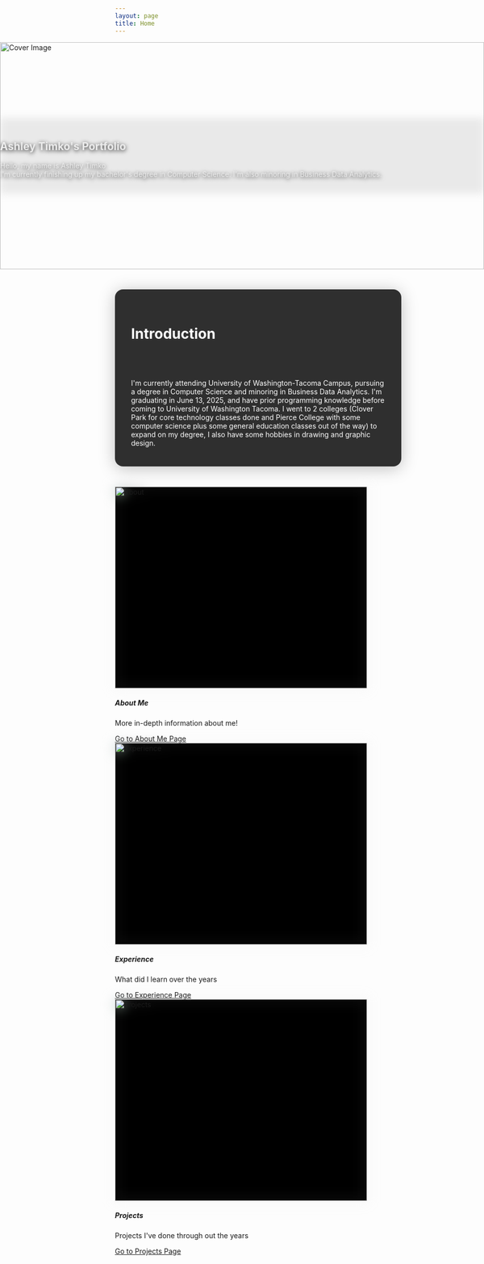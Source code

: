 ```yaml
---
layout: page
title: Home
---
```


<!-- Cover image at the top -->
<!--<div style="width: 100vw; height: 500px; overflow: hidden; position: relative; left: 50%; right: 50%; margin-left: -50vw; margin-right: -50vw;">
  <img 
    src="{{ '/assets/cover.png' | relative_url }}" 
    alt="Cover Image" 
    style="width: 300vw; height: 400px; object-fit: cover; display: block; margin: 0; padding: 0;"
  >
</div> -->
<!-- Cover banner (fills directly below navbar) -->
<div class="banner-top" style="width: 100vw; height: 450px; overflow: hidden; position: relative; left: 50%; margin-left: -50vw; margin-right: -50vw;">
  <img 
    src="{{ '/assets/cover.png' | relative_url }}" 
    alt="Cover Image" 
    style="width: 100vw; height: 450px; object-fit: cover; display: block; margin: 0; padding: 0;"
  >
  <!-- Blurry line across the center -->
  <div style="
    position: absolute;
    left: 0;
    top: 50%;
    width: 100vw;
    height: 150px;
    transform: translateY(-50%);
    background: rgba(148, 148, 148, 0.19);
    filter: blur(8px);
    z-index: 1;
    pointer-events: none;
  "></div>
  <div style="position: absolute; top: 50%; left: 50%; transform: translate(-50%, -50%); color: white; text-shadow: 0 2px 8px #000; width: 100vw;" class="text-center">
    <h2>Ashley Timko's Portfolio</h2>
    <p>Hello, my name is Ashley Timko<br>
    I'm currently finishing up my bachelor's degree in Computer Science. I'm also minoring in Business Data Analytics.
    </p>
  </div>
</div>
<!-- ...rest of your content... -->

<!--<div class="container my-4">
  <div class="btn-group" role="group" aria-label="Navigation Buttons">
    <a class="btn btn-primary" href="{{ '/' | relative_url }}">Home</a>
    <a class="btn btn-primary" href="{{ '/about/' | relative_url }}">About Me</a>
  </div>
</div> -->
<div style="height: 40px;"></div>

<!-- Mini About Me -->
<div class="text-center my-4" style="max-width: 1200px; margin: 0 auto;">
  <div style="
    background: rgba(30,30,30,0.92);
    color: #fff;
    padding: 2rem 2rem 1.5rem 2rem;
    border-radius: 1rem;
    box-shadow: 0 4px 32px rgba(0,0,0,0.25);
    display: inline-block;
    width: 100%;
  ">
  <h1 class="text-center">Introduction</h1>
  <div style="height: 40px;"></div>
      <p>I'm currently attending University of Washington-Tacoma Campus, pursuing a degree in Computer Science and minoring in Business Data Analytics. I'm graduating in June 13, 2025, and have prior programming knowledge before coming to University of Washington Tacoma. I went to 2 colleges (Clover Park for core technology classes done and Pierce College with some computer science plus some general education classes out of the way) to expand on my degree, I also have some hobbies in drawing and graphic design.</p>
  </div>
</div>

<div style="height: 40px;"></div>

<!-- Cards Section -->
<div class="container my-4">
  <div class="d-flex flex-wrap justify-content-center gap-4">

  <!-- About Me Card -->
  <div class="card" style="width: 500px;">
    <div class="blur-img-wrapper" style="width:500px; height:400px; position:relative; background:black;">
      <img 
        src="{{ '/assets/Aboutmecard.png' | relative_url }}" 
        class="blur-bg"
        alt="About"
        style="position:absolute; top:0; left:0; width:100%; height:100%; filter: blur(12px); z-index:1; object-fit:contain;"
      >
      <img 
        src="{{ '/assets/Aboutmecard.png' | relative_url }}" 
        class="card-img-top"
        alt="About"
        style="position:relative; width:100%; height:100%; object-fit:contain; z-index:2;"
      >
    </div>
    <div class="card-body">
      <h5 class="card-title">About Me</h5>
      <p class="card-text">More in-depth information about me!</p>
      <a href="{{ '/about/' | relative_url }}" class="btn btn-primary">Go to About Me Page</a>
    </div>
  </div>

  <!-- Experience Card -->
  <div class="card" style="width: 500px;">
    <div class="blur-img-wrapper" style="width:500px; height:400px; position:relative; background:black;">
      <img 
        src="{{ '/assets/coding.png' | relative_url }}" 
        class="blur-bg"
        alt="Experience"
        style="position:absolute; top:0; left:0; width:100%; height:100%; filter: blur(12px); z-index:1; object-fit:contain;"
      >
      <img 
        src="{{ '/assets/coding.png' | relative_url }}" 
        class="card-img-top"
        alt="Experience"
        style="position:relative; width:100%; height:100%; object-fit:contain; z-index:2;"
      >
    </div>
    <div class="card-body">
      <h5 class="card-title">Experience</h5>
      <p class="card-text">What did I learn over the years</p>
      <a href="{{ '/experience/' | relative_url }}" class="btn btn-primary">Go to Experience Page</a>
    </div>
  </div>

  <!-- Projects Card -->
  <div class="card" style="width: 500px;">
    <div class="blur-img-wrapper" style="width:500px; height:400px; position:relative; background:black;">
      <img 
        src="{{ '/assets/lunchapp.png' | relative_url }}" 
        class="blur-bg"
        alt="Projects"
        style="position:absolute; top:0; left:0; width:100%; height:100%; filter: blur(12px); z-index:1; object-fit:contain;"
      >
    <img 
      src="{{ '/assets/lunchapp.png' | relative_url }}" 
      class="card-img-top"
      alt="Projects"
      style="position:relative; width:100%; height:400px; object-fit:contain; z-index:1;"
    >
    </div>
    <div class="card-body">
      <h5 class="card-title">Projects</h5>
      <p class="card-text">Projects I've done through out the years</p>
      <a href="{{ '/project/' | relative_url }}" class="btn btn-primary">Go to Projects Page</a>
    </div>
  </div>

  </div>
</div>